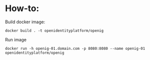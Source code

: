 # How-to:
Build docker image:

    docker build . -t openidentityplatform/openig

Run image

    docker run -h openig-01.domain.com -p 8080:8080 --name openig-01 openidentityplatform/openig
